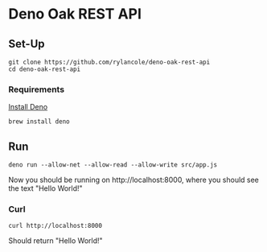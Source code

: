 # Deno Oak REST API

## Set-Up 

```
git clone https://github.com/rylancole/deno-oak-rest-api
cd deno-oak-rest-api
```

### Requirements

[Install Deno](https://deno.land/)

```
brew install deno
```

## Run

```
deno run --allow-net --allow-read --allow-write src/app.js
```

Now you should be running on http://localhost:8000, where you should see the text "Hello World!"

### Curl

```
curl http://localhost:8000
```

Should return "Hello World!"

